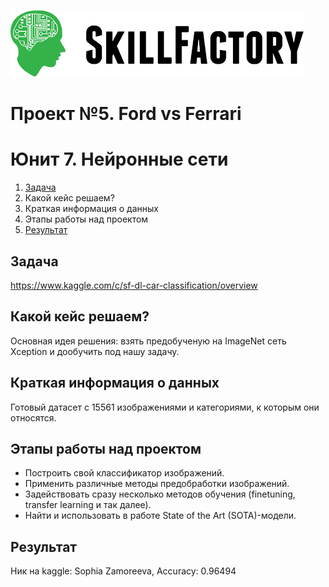 ![Title PNG "Skill Factory"](/assets/skillfactory_logo.png)
# Проект №5. Ford vs Ferrari
# Юнит 7. Нейронные сети 
<!-- vim-markdown-toc Redcarpet -->

1. [Задача](#задача)
2. Какой кейс решаем?
3. Краткая информация о данных
4. Этапы работы над проектом
5. [Результат](#Результат)

<!-- vim-markdown-toc -->


## Задача

https://www.kaggle.com/c/sf-dl-car-classification/overview

## Какой кейс решаем?
Основная идея решения: взять предобученую на ImageNet сеть Xception и дообучить под нашу задачу. 

## Краткая информация о данных
Готовый датасет с 15561 изображениями и категориями, к которым они относятся. 

## Этапы работы над проектом
 * Построить свой классификатор изображений.
 * Применить различные методы предобработки изображений.
 * Задействовать сразу несколько методов обучения (finetuning, transfer learning и так далее).
 * Найти и использовать в работе State of the Art (SOTA)-модели.
 
## Результат
Ник на kaggle: Sophia Zamoreeva, Accuracy: 0.96494
